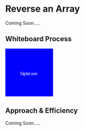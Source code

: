 # Reverse an Array
<!-- Description of the challenge -->
Coming Soon.....

## Whiteboard Process
<!-- Embedded whiteboard image -->
![Whiteboard](wb-reverse.png)

## Approach & Efficiency
<!-- What approach did you take? Discuss Why. What is the Big O space/time for this approach? -->
Coming Soon.....
